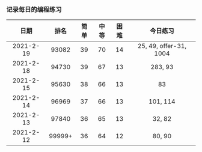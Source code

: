 ### 记录每日的编程练习

| 日期 | 排名 | 简单 | 中等 | 困难 | 今日练习 |
| :----: | :----: | :----: | :----: | :----: | :----: |
| 2021-2-19 | 93082 | 39 | 70 | 14 | 25, 49, offer-31, 1004 |
| 2021-2-18 | 94730 | 39 | 67 | 13 | 283, 93 |
| 2021-2-15 | 95630 | 38 | 66 | 13 | 83 |
| 2021-2-14 | 96969 | 37 | 66 | 13 | 101, 114 |
| 2021-2-13 | 97840 | 36 | 65 | 13 | 32, 82 |
| 2021-2-12 | 99999+ | 36 | 64 | 12 | 80, 90 |